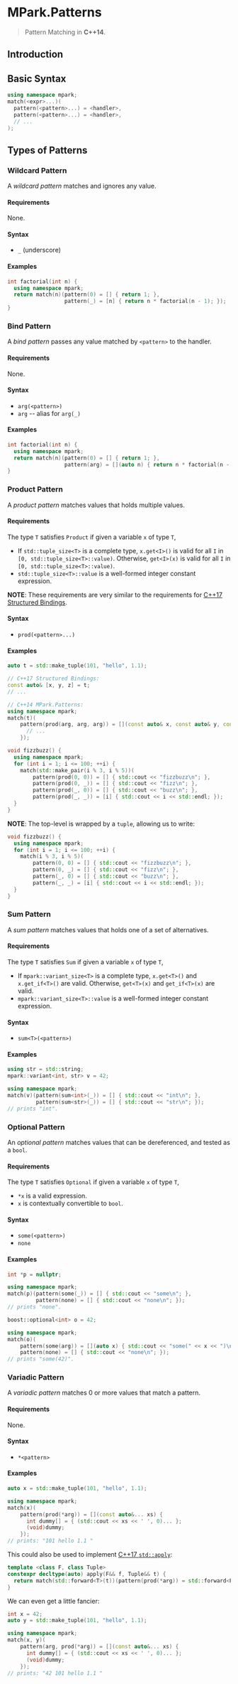 # MPark.Patterns

> Pattern Matching in __C++14__.

## Introduction

## Basic Syntax

```cpp
using namespace mpark;
match(<expr>...)(
  pattern(<pattern>...) = <handler>,
  pattern(<pattern>...) = <handler>,
  // ...
);
```

## Types of Patterns

### Wildcard Pattern

A _wildcard pattern_ matches and ignores any value.

#### Requirements

None.

#### Syntax

  - `_` (underscore)

#### Examples

```cpp
int factorial(int n) {
  using namespace mpark;
  return match(n)(pattern(0) = [] { return 1; },
                  pattern(_) = [n] { return n * factorial(n - 1); });
}
```

### Bind Pattern

A _bind pattern_ passes any value matched by `<pattern>` to the handler.

#### Requirements

None.

#### Syntax

  - `arg(<pattern>)`
  - `arg` -- alias for `arg(_)`

#### Examples

```cpp
int factorial(int n) {
  using namespace mpark;
  return match(n)(pattern(0) = [] { return 1; },
                  pattern(arg) = [](auto n) { return n * factorial(n - 1); });
}
```

### Product Pattern

A _product pattern_ matches values that holds multiple values.

#### Requirements

The type `T` satisfies `Product` if given a variable `x` of type `T`,
  - If `std::tuple_size<T>` is a complete type, `x.get<I>()` is valid for all
    `I` in `[0, std::tuple_size<T>::value)`. Otherwise, `get<I>(x)` is valid
    for all `I` in `[0, std::tuple_size<T>::value)`.
  - `std::tuple_size<T>::value` is a well-formed integer constant expression.

__NOTE__: These requirements are very similar to the requirements for
          [C++17 Structured Bindings][structured-bindings].

#### Syntax

  - `prod(<pattern>...)`

#### Examples

```cpp
auto t = std::make_tuple(101, "hello", 1.1);

// C++17 Structured Bindings:
const auto& [x, y, z] = t;
// ...

// C++14 MPark.Patterns:
using namespace mpark;
match(t)(
    pattern(prod(arg, arg, arg)) = [](const auto& x, const auto& y, const auto& z) {
      // ...
    });
```

```cpp
void fizzbuzz() {
  using namespace mpark;
  for (int i = 1; i <= 100; ++i) {
    match(std::make_pair(i % 3, i % 5))(
        pattern(prod(0, 0)) = [] { std::cout << "fizzbuzz\n"; },
        pattern(prod(0, _)) = [] { std::cout << "fizz\n"; },
        pattern(prod(_, 0)) = [] { std::cout << "buzz\n"; },
        pattern(prod(_, _)) = [i] { std::cout << i << std::endl; });
  }
}
```

__NOTE__: The top-level is wrapped by a `tuple`, allowing us to write:

```cpp
void fizzbuzz() {
  using namespace mpark;
  for (int i = 1; i <= 100; ++i) {
    match(i % 3, i % 5)(
        pattern(0, 0) = [] { std::cout << "fizzbuzz\n"; },
        pattern(0, _) = [] { std::cout << "fizz\n"; },
        pattern(_, 0) = [] { std::cout << "buzz\n"; },
        pattern(_, _) = [i] { std::cout << i << std::endl; });
  }
}
```

### Sum Pattern

A _sum pattern_ matches values that holds one of a set of alternatives.

#### Requirements

The type `T` satisfies `Sum` if given a variable `x` of type `T`,
  - If `mpark::variant_size<T>` is a complete type, `x.get<T>()` and
    `x.get_if<T>()` are valid. Otherwise, `get<T>(x)` and `get_if<T>(x)` are valid.
  - `mpark::variant_size<T>::value` is a well-formed integer constant expression.

#### Syntax

  - `sum<T>(<pattern>)`

#### Examples

```cpp
using str = std::string;
mpark::variant<int, str> v = 42;

using namespace mpark;
match(v)(pattern(sum<int>(_)) = [] { std::cout << "int\n"; },
         pattern(sum<str>(_)) = [] { std::cout << "str\n"; });
// prints "int".
```

### Optional Pattern

An _optional pattern_ matches values that can be dereferenced, and tested as a `bool`.

#### Requirements

The type `T` satisfies `Optional` if given a variable `x` of type `T`,
  - `*x` is a valid expression.
  - `x` is contextually convertible to `bool`.

#### Syntax

  - `some(<pattern>)`
  - `none`

#### Examples

```cpp
int *p = nullptr;

using namespace mpark;
match(p)(pattern(some(_)) = [] { std::cout << "some\n"; },
         pattern(none) = [] { std::cout << "none\n"; });
// prints "none".
```

```cpp
boost::optional<int> o = 42;

using namespace mpark;
match(o)(
    pattern(some(arg)) = [](auto x) { std::cout << "some(" << x << ")\n"; },
    pattern(none) = [] { std::cout << "none\n"; });
// prints "some(42)".
```

### Variadic Pattern

A _variadic pattern_ matches 0 or more values that match a pattern.

#### Requirements

None.

#### Syntax

  - `*<pattern>`

#### Examples

```cpp
auto x = std::make_tuple(101, "hello", 1.1);

using namespace mpark;
match(x)(
    pattern(prod(*arg)) = [](const auto&... xs) {
      int dummy[] = { (std::cout << xs << ' ', 0)... };
      (void)dummy;
    });
// prints: "101 hello 1.1 "
```

This could also be used to implement [C++17 `std::apply`][apply]:

```cpp
template <class F, class Tuple>
constexpr decltype(auto) apply(F&& f, Tuple&& t) {
  return match(std::forward<T>(t))(pattern(prod(*arg)) = std::forward<F>(f));
}
```

We can even get a little fancier:

```cpp
int x = 42;
auto y = std::make_tuple(101, "hello", 1.1);

using namespace mpark;
match(x, y)(
    pattern(arg, prod(*arg)) = [](const auto&... xs) {
      int dummy[] = { (std::cout << xs << ' ', 0)... };
      (void)dummy;
    });
// prints: "42 101 hello 1.1 "
```

[apply]: http://en.cppreference.com/w/cpp/utility/apply
[structured-bindings]: http://en.cppreference.com/w/cpp/language/declarations#Structured_binding_declaration
